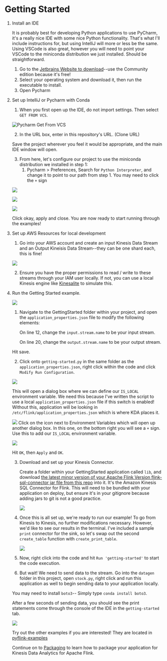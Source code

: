 # Getting Started


1. Install an IDE
   
   It is probably best for developing Python applications to use PyCharm, it's a really nice IDE with some nice Python functionality. That's what I'll include instructions for, but using IntelliJ will more or less be the same. Using VSCode is also great, however you will need to point your VSCode to the miniconda distribution we just installed. Should be straightforward.

   1. Go to the [Jetbrains Website to download](https://www.jetbrains.com/pycharm/download/)--use the Community edition because it's free!
   2. Select your operating system and download it, then run the executable to install.
   3. Open Pycharm

2. Set up IntelliJ or Pycharm with Conda
   1. When you first open up the IDE, do not import settings. Then select `GET FROM VCS`.

   ![Pycharm Get From VCS](../img/2021-03-19-15-53-24.png)

   2. In the URL box, enter in this repository's URL. (Clone URL)

   Save the project wherever you feel it would be appropriate, and the main IDE window will open.

   3. From here, let's configure our project to use the miniconda distribution we installed in step 1: 
      1. Pycharm > Preferences, Search for `Python Interpreter`, and change it to point to our path from step 1. You may need to click the `+` sign 

   ![](../img/2021-03-19-16-07-09.png)


   ![](../img/2021-03-19-16-08-01.png)


   ![](../img/2021-03-19-16-09-11.png)

   Click okay, apply and close. You are now ready to start running through the examples!



3. Set up AWS Resources for local development
   1. Go into your AWS account and create an input Kinesis Data Stream and an Output Kineisis Data Stream--they can be one shard each, this is fine!

   ![](../img/2021-03-22-08-34-05.png)

   2. Ensure you have the proper permissions to read / write to these streams through your IAM user locally. If not, you can use a local Kinesis engine like [Kinesalite](https://github.com/mhart/kinesalite) to simulate this.


4. Run the Getting Started example.

      ![](../img/2021-03-22-08-37-07.png)


   1. Navigate to the GettingStarted folder within your project, and open the `application_properties.json` file to modify the following elements:


      On line 12, change the `input.stream.name` to be your input stream.

      On line 20, change the `output.stream.name` to be your output stream.
      
   Hit save.

      2. Click onto `getting-started.py` in the same folder as the `application_properties.json`, right click within the code and click `Modify Run Configuration`.

      ![](../img/2021-03-22-08-43-42.png)

      This will open a dialog box where we can define our `IS_LOCAL` environment variable. We need this because I've written the script to use a local `application_properties.json` file if this switch is enabled! Without this, application will be looking in `/etc/flink/application_properties.json` which is where KDA places it.

      ![](../img/2021-03-22-09-01-05.png)
      Click on the icon next to Environment Variables which will open up another dialog box. In this one, on the bottom right you will see a `+` sign. Use this to add our `IS_LOCAL` environment variable.

      ![](../img/2021-03-22-09-03-03.png)

      Hit `OK`, then `Apply` and `OK`.


   3. Download and set up your Kinesis Connector.
   
   
      Create a folder within your GettingStarted application called `lib`, and download [the latest minor version of your Apache Flink Version flink-sql-connector jar file from this repo](https://mvnrepository.com/artifact/org.apache.flink/flink-sql-connector-kinesis) into it. It's the Amazon Kinesis SQL Connector for Flink. This will need to be bundled with your application on deploy, but ensure it's in your gitignore because adding jars to git is not a good practice.

      ![](../img/2021-03-22-09-12-14.png)

   4. Once this is all set up, we're ready to run our example! To go from Kinesis to Kinesis, no further modifications necessary. However, we'd like to see our results in the terminal. I've included a sample `print` connector for the sink, so let's swap out the second `create_table` function with `create_print_table`.


      ![](../img/2021-03-22-09-24-36.png)

   5. Now, right click into the code and hit `Run 'getting-started'` to start the code execution.


   6. But wait! We need to send data to the stream. Go into the `datagen` folder in this project, open `stock.py`, right click and run this application as well to begin sending data to your application locally.


   You may need to install `boto3`-- Simply type `conda install boto3`.


   After a few seconds of sending data, you should see the print statements come through the console of the IDE in the `getting-started` tab.

   ![](../img/2021-03-22-09-42-08.png)


   Try out the other examples if you are interested! They are located in [pyflink-examples](../pyflink-examples)

   Continue on to [Packaging](../packaging/) to learn how to package your application for Kinesis Data Analytics for Apache Flink.
